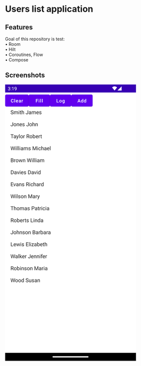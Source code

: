 # Users list application

## Features

Goal of this repository is test:  
• Room  
• Hilt  
• Coroutines, Flow  
• Compose

## Screenshots

<img src=screenshots/main_screen.png width="426" height="900" />

